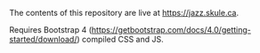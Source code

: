 The contents of this repository are live at https://jazz.skule.ca.

Requires Bootstrap 4 (https://getbootstrap.com/docs/4.0/getting-started/download/) compiled CSS and JS.